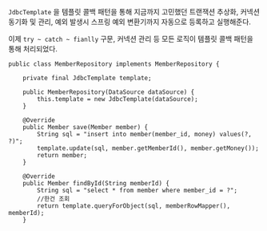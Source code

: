 
`JdbcTemplate` 을 템플릿 콜백 패턴을 통해 지금까지 고민했던 트랜잭션 추상화, 커넥션 동기화 및 관리, 예외 발생시 스프링 예외 변환기까지 자동으로 등록하고 실행해준다.

이제 `try ~ catch ~ fianlly` 구문, 커넥션 관리 등 모든 로직이 템플릿 콜백 패턴을 통해 처리되었다.

```
public class MemberRepository implements MemberRepository {  
  
    private final JdbcTemplate template;  
  
    public MemberRepository(DataSource dataSource) {  
        this.template = new JdbcTemplate(dataSource);  
    }  
  
    @Override  
    public Member save(Member member) {  
        String sql = "insert into member(member_id, money) values(?, ?)";  
        template.update(sql, member.getMemberId(), member.getMoney());  
        return member;  
    }  
  
    @Override  
    public Member findById(String memberId) {  
        String sql = "select * from member where member_id = ?";  
        //한건 조회  
        return template.queryForObject(sql, memberRowMapper(), memberId);  
    }
```
